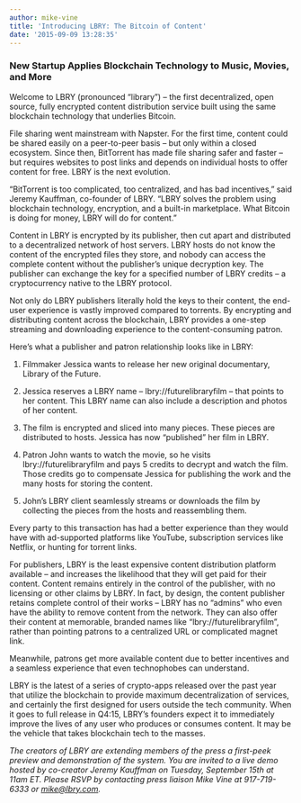 ```yaml
---
author: mike-vine
title: 'Introducing LBRY: The Bitcoin of Content'
date: '2015-09-09 13:28:35'
---
```


### New Startup Applies Blockchain Technology to Music, Movies, and More

Welcome to LBRY (pronounced “library”) – the first decentralized, open source, fully encrypted content distribution service built using the same blockchain technology that underlies Bitcoin.

File sharing went mainstream with Napster. For the first time, content could be shared easily on a peer-to-peer basis – but only within a closed ecosystem. Since then, BitTorrent has made file sharing safer and faster – but requires websites to post links and depends on individual hosts to offer content for free. LBRY is the next evolution.

“BitTorrent is too complicated, too centralized, and has bad incentives,” said Jeremy Kauffman, co-founder of LBRY. “LBRY solves the problem using blockchain technology, encryption, and a built-in marketplace. What Bitcoin is doing for money, LBRY will do for content.”

Content in LBRY is encrypted by its publisher, then cut apart and distributed to a decentralized network of host servers. LBRY hosts do not know the content of the encrypted files they store, and nobody can access the complete content without the publisher’s unique decryption key. The publisher can exchange the key for a specified number of LBRY credits – a cryptocurrency native to the LBRY protocol.

Not only do LBRY publishers literally hold the keys to their content, the end-user experience is vastly improved compared to torrents. By encrypting and distributing content across the blockchain, LBRY provides a one-step streaming and downloading experience to the content-consuming patron.

Here’s what a publisher and patron relationship looks like in LBRY:

1. Filmmaker Jessica wants to release her new original documentary, Library of the Future.

1. Jessica reserves a LBRY name – lbry://futurelibraryfilm – that points to her content. This LBRY name can also include a description and photos of her content.

1. The film is encrypted and sliced into many pieces. These pieces are distributed to hosts. Jessica has now “published” her film in LBRY.

1. Patron John wants to watch the movie, so he visits lbry://futurelibraryfilm and pays 5 credits to decrypt and watch the film. Those credits go to compensate Jessica for publishing the work and the many hosts for storing the content.

1. John’s LBRY client seamlessly streams or downloads the film by collecting the pieces from the hosts and reassembling them.

Every party to this transaction has had a better experience than they would have with ad-supported platforms like YouTube, subscription services like Netflix, or hunting for torrent links.

For publishers, LBRY is the least expensive content distribution platform available – and increases the likelihood that they will get paid for their content. Content remains entirely in the control of the publisher, with no licensing or other claims by LBRY. In fact, by design, the content publisher retains complete control of their works – LBRY has no “admins” who even have the ability to remove content from the network. They can also offer their content at memorable, branded names like “lbry://futurelibraryfilm”, rather than pointing patrons to a centralized URL or complicated magnet link.

Meanwhile, patrons get more available content due to better incentives and a seamless experience that even technophobes can understand.

LBRY is the latest of a series of crypto-apps released over the past year that utilize the blockchain to provide maximum decentralization of services, and certainly the first designed for users outside the tech community. When it goes to full release in Q4:15, LBRY’s founders expect it to immediately improve the lives of any user who produces or consumes content. It may be the vehicle that takes blockchain tech to the masses.

*The creators of LBRY are extending members of the press a first-peek preview and demonstration of the system. You are invited to a live demo hosted by co-creator Jeremy Kauffman on Tuesday, September 15th at 11am ET. Please RSVP by contacting press liaison Mike Vine at 917-719-6333 or mike@lbry.com.*
